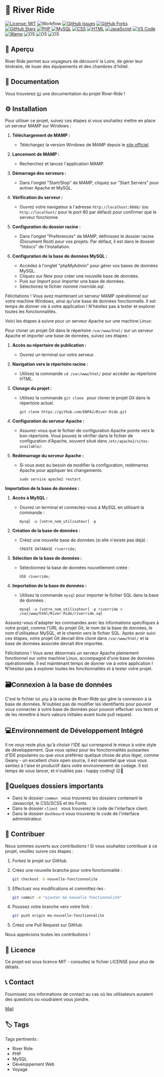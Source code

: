 # 🚤 River Ride

[![License: MIT](https://img.shields.io/badge/License-MIT-yellow.svg)](https://opensource.org/licenses/MIT)
![Workflow](https://github.com/ENPAJ/River-Ride/actions/workflows/proof_html.yml/badge.svg)
[![GitHub Issues](https://img.shields.io/github/issues/ENPAJ/River-Ride.svg)](https://github.com/ENPAJ/River-Ride/issues)
[![GitHub Forks](https://img.shields.io/github/forks/ENPAJ/River-Ride.svg)](https://github.com/ENPAJ/River-Ride/network)
[![GitHub Stars](https://img.shields.io/github/stars/ENPAJ/River-Ride.svg)](https://github.com/ENPAJ/River-Ride/stargazers)
[![PHP](https://img.shields.io/badge/PHP-7.4-blue)](https://www.php.net/)
[![MySQL](https://img.shields.io/badge/MySQL-8.0-blue)](https://www.mysql.com/)
[![CSS](https://img.shields.io/badge/CSS-3-green)](https://developer.mozilla.org/en-US/docs/Web/CSS)
[![HTML](https://img.shields.io/badge/HTML-5-orange)](https://developer.mozilla.org/en-US/docs/Web/HTML)
[![JavaScript](https://img.shields.io/badge/JavaScript-ES6-yellow)](https://developer.mozilla.org/en-US/docs/Web/JavaScript)
[![VS Code](https://img.shields.io/badge/VS_Code-1.60-blue)](https://code.visualstudio.com/)
[![Wamp](https://img.shields.io/badge/Wamp-3.2.5-red)](https://www.wampserver.com/en/)
![OS](https://img.shields.io/badge/OS-Windows-green)
![OS](https://img.shields.io/badge/OS-macOS-blue)
![OS](https://img.shields.io/badge/OS-Linux-yellow)

## 🌄 Aperçu

River Ride permet aux voyageurs de découvrir la Loire, de gérer leur itinéraire, de louer des équipements et des chambres d'hôtel.

## 🚀 Documentation

Vous trouverez [ici](https://enpaj.github.io/River-Ride/) une documentation du projet River-Ride ! 

## ⚙️ Installation

Pour utiliser ce projet, suivez ces étapes si vous souhaitez mettre en place un serveur MAMP sur Windows :

1. **Téléchargement de MAMP :**
   - Téléchargez la version Windows de MAMP depuis le [site officiel](https://www.mamp.info/).

2. **Lancement de MAMP :**
   - Recherchez et lancez l'application MAMP.

3. **Démarrage des serveurs :**
   - Dans l'onglet "Start/Stop" de MAMP, cliquez sur "Start Servers" pour activer Apache et MySQL.

4. **Vérification du serveur :**
   - Ouvrez votre navigateur à l'adresse `http://localhost:8888/` (ou `http://localhost/` pour le port 80 par défaut) pour confirmer que le serveur fonctionne.

5. **Configuration du dossier racine :**
   - Dans l'onglet "Preferences" de MAMP, définissez le dossier racine (Document Root) pour vos projets. Par défaut, il est dans le dossier "htdocs" de l'installation.

6. **Configuration de la base de données MySQL :**
   - Accédez à l'onglet "phpMyAdmin" pour gérer vos bases de données MySQL.
   - Cliquez sur *New* pour créer une nouvelle base de données.
   - Puis sur *Import* pour importer une base de données.
   - Sélectionez le fichier nommé *riverride.sql*. 

Félicitations ! Vous avez maintenant un serveur MAMP opérationnel sur votre machine Windows, ainsi qu'une base de données fonctionnelle. Il est temps de donner vie à votre application ! N'hésitez pas à tester et explorer toutes les fonctionnalités.

Voici les étapes à suivre pour un serveur Apache sur une machine Linux: 

Pour cloner un projet Git dans le répertoire `/var/www/html/` sur un serveur Apache et importer une base de données, suivez ces étapes :

1. **Accès au répertoire de publication :**
   - Ouvrez un terminal sur votre serveur.

2. **Navigation vers le répertoire racine :**
   - Utilisez la commande `cd /var/www/html/` pour accéder au répertoire HTML.

3. **Clonage du projet :**
   - Utilisez la commande `git clone ` pour cloner le projet Git dans le répertoire actuel.
     ```
     git clone https://github.com/ENPAJ/River-Ride.git
     ```

4. **Configuration du serveur Apache :**
   - Assurez-vous que le fichier de configuration Apache pointe vers le bon répertoire. Vous pouvez le vérifier dans le fichier de configuration d'Apache, souvent situé dans `/etc/apache2/sites-available/`.

5. **Redémarrage du serveur Apache :**
   - Si vous avez eu besoin de modifier la configuration, redémarrez Apache pour appliquer les changements.
     ```
     sudo service apache2 restart
     ```

**Importation de la base de données :**

1. **Accès à MySQL :**
   - Ouvrez un terminal et connectez-vous à MySQL en utilisant la commande :
     ```
     mysql -u [votre_nom_utilisateur] -p
     ```

2. **Création de la base de données :**
   - Créez une nouvelle base de données (si elle n'existe pas déjà) :
     ```
     CREATE DATABASE riverride;
     ```

3. **Sélection de la base de données :**
   - Sélectionnez la base de données nouvellement créée :
     ```
     USE riverride;
     ```

4. **Importation de la base de données :**
   - Utilisez la commande `mysql` pour importer le fichier SQL dans la base de données :
     ```
     mysql -u [votre_nom_utilisateur] -p riverride < /var/www/html/River-Ride/riverride.sql
     ```


Assurez-vous d'adapter les commandes avec les informations spécifiques à votre projet, comme l'URL du projet Git, le nom de la base de données, le nom d'utilisateur MySQL, et le chemin vers le fichier SQL. Après avoir suivi ces étapes, votre projet Git devrait être cloné dans `/var/www/html/` et la base de données associée devrait être importée.

Félicitations ! Vous avez désormais un serveur Apache pleinement fonctionnel sur votre machine Linux, accompagné d'une base de données opérationnelle. Il est maintenant temps de donner vie à votre application ! N'hésitez pas à explorer toutes les fonctionnalités et à tester votre projet.

<!-- Ajoutez d'autres étapes d'installation si nécessaire -->

## 🗃️Connexion à la base de données 
   C'est le fichier ```bd.php``` à la racine de River-Ride qui gère la connexion à la base de données. 
   N'oubliez pas de modifier les identifiants pour pouvoir vous connecter à votre base de données pour pouvoir effectuer vos tests et de les remettre à leurs valeurs initiales avant toute pull request.

## 💻Environnement de Développement Intégré
Il ne vous reste plus qu'à choisir l'IDE qui correspond le mieux à votre style de développement. Que vous optiez pour les fonctionnalités puissantes d'IDE populaires ou que vous préfériez quelque chose de plus léger, comme Geany - un excellent choix open source, il est essentiel que vous vous sentiez à l'aise et productif dans votre environnement de codage. Il est temps de vous lancer, et n'oubliez pas : happy coding! 😉🚀

## 📂Quelques dossiers importants
- Dans le dossier ```common ``` vous trouverez les dossiers contenant le Javascript, le CSS/SCSS et les Fonts. 
- Dans le dossier ```client ``` vous trouverez le code de l'interface client.
- Dans le dossier ```dashboard``` vous trouverez le code de l'interface administrateur.

## 🤝 Contribuer

Nous sommes ouverts aux contributions ! Si vous souhaitez contribuer à ce projet, veuillez suivre ces étapes :

1. Forkez le projet sur GitHub.
2. Créez une nouvelle branche pour votre fonctionnalité :
    ```bash
    git checkout -b nouvelle-fonctionnalite
    ```

3. Effectuez vos modifications et committez-les :
    ```bash
    git commit -m "ajouter ma nouvelle fonctionnalité"
    ```

4. Poussez votre branche vers votre fork :
    ```bash
    git push origin ma-nouvelle-fonctionnalite
    ```

5. Créez une Pull Request sur GitHub.

Nous apprécions toutes les contributions !
    

## 📄 Licence

Ce projet est sous licence MIT - consultez le fichier LICENSE pour plus de détails.

## 📞 Contact

Fournissez vos informations de contact au cas où les utilisateurs auraient des questions ou voudraient vous joindre.

[Mail](test@mail.fr)

## 🏷️ Tags

Tags pertinents :

- River Ride
- PHP
- MySQL
- Développement Web
- Voyage
